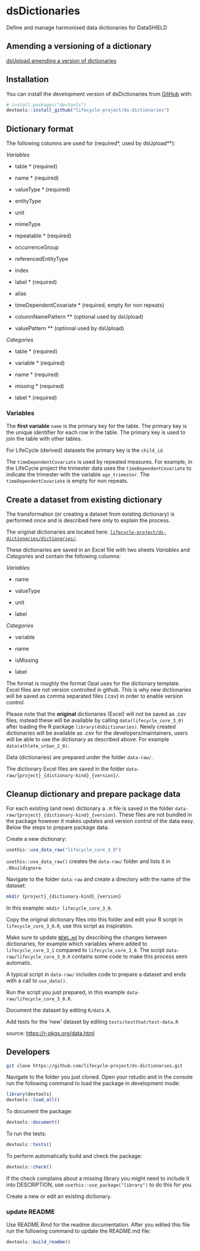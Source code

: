 
<!-- README.md is generated from README.Rmd. Please edit that file -->

# dsDictionaries

<!-- badges: start -->
<!-- badges: end -->

Define and manage harmonised data dictionaries for DataSHIELD

## Amending a versioning of a dictionary

[dsUpload amending a version of
dictionaries](https://lifecycle-project.github.io/ds-upload/articles/dictionaryVersioning.html)

## Installation

You can install the development version of dsDictionaries from
[GitHub](https://github.com/) with:

``` r
# install.packages("devtools")
devtools::install_github("lifecycle-project/ds-dictionaries")
```

## Dictionary format

The following columns are used for (required\*, used by dsUpload\*\*):

*Variables*

- table \* (required)

- name \* (required)

- valueType \* (required)

- entityType

- unit

- mimeType

- repeatable \* (required)

- occurrenceGroup

- referencedEntityType

- index

- label \* (required)

- alias

- timeDependentCovariate \* (required, empty for non repeats)

- columnNamePattern \*\* (optional used by dsUpload)

- valuePattern \*\* (optional used by dsUpload)

*Categories*

- table \* (required)

- variable \* (required)

- name \* (required)

- missing \* (required)

- label \* (required)

### Variables

The **first variable** `name` is the primary key for the table. The
primary key is the unique identifier for each row in the table. The
primary key is used to join the table with other tables.

For LifeCycle (derived) datasets the primary key is the `child_id`.

The `timeDependentCovariate` is used by repeated measures. For example,
in the LifeCycle project the trimester data uses the
`timeDependentCovariate` to indicate the trimester with the variable
`age_trimester`. The `timeDependentCovariate` is empty for non repeats.

## Create a dataset from existing dictionary

The transformation (or creating a dataset from existing dictionary) is
performed once and is described here only to explain the process.

The original dictionaries are located here:
[`lifecycle-project/ds-dictionaries/dictionaries/`](https://github.com/lifecycle-project/ds-dictionaries/tree/master/dictionaries "dictionaries").

These dictionaries are saved in an Excel file with two sheets
*Variables* and *Categories* and contain the following columns:

*Variables*

- name

- valueType

- unit

- label

*Categories*

- variable

- name

- isMissing

- label

The format is roughly the format Opal uses for the dictionary template.
Excel files are not version controlled in github. This is why new
dictionaries will be saved as comma separated files (.csv) in order to
enable version control.

Please note that the **original** dictionaries (Excel) will not be saved
as .csv files, instead these will be available by calling
`data(lifecycle_core_3_0)` after loading the R package
`library(dsDictionaries)`. Newly created dictionaries will be available
as .csv for the developers/maintainers, users will be able to use the
dictionary as described above. For example `data(athlete_urban_2_0)`.

Data (dictionaries) are prepared under the folder `data-raw/`.

The dictionary Excel files are saved in the folder
`data-raw/{project}_{dictionary-kind}_{version}/`.

## Cleanup dictionary and prepare package data

For each existing (and new) dictionary a `.R` file is saved in the
folder `data-raw/{project}_{dictionary-kind}_{version}`. These files are
not bundled in the package however it makes updates and version control
of the data easy. Below the steps to prepare package data.

Create a new dictionary:

``` r
usethis::use_data_raw("lifecycle_core_3_0")
```

`usethis::use_data_raw()` creates the `data-raw/` folder and lists it in
`.Rbuildignore`.

Navigate to the folder `data-raw` and create a directory with the name
of the dataset:

``` bash
mkdir {project}_{dictionary-kind}_{version}
```

In this example: `mkdir lifecycle_core_3_0`.

Copy the original dictionary files into this folder and edit your R
script in `lifecycle_core_3_0.R`, use this script as inspiration.

Make sure to update [`NEWS.md`](NEWS.md) by describing the changes
between dictionaries, for example which variables where added to
`lifecycle_core_3_1` compared to `lifecycle_core_3_0`. The script
`data-raw/lifecycle_core_3_0.R` contains some code to make this process
semi automatic.

A typical script in `data-raw/` includes code to prepare a dataset and
ends with a call to `use_data()`.

Run the script you just prepared, in this example
`data-raw/lifecycle_core_3_0.R`.

Document the dataset by editing `R/data.R`.

Add tests for the ‘new’ dataset by editing `tests/testthat/test-data.R`

source: <https://r-pkgs.org/data.html>

## Developers

``` bash
git clone https://github.com/lifecycle-project/ds-dictionaries.git
```

Navigate to the folder you just cloned. Open your rstudio and in the
console run the following command to load the package in development
mode:

``` r
library(devtools)
devtools::load_all()
```

To document the package:

``` r
devtools::document()
```

To run the tests:

``` r
devtools::tests()
```

To perform automatically build and check the package:

``` r
devtools::check()
```

If the check complains about a missing library you might need to include
it into DESCRIPTION, use `usethis::use_package("library")` to do this
for you.

Create a new or edit an existing dictionary.

### update README

Use README.Rmd for the readme documentation. After you edited this file
run the following command to update the README.md file:

``` r
devtools::build_readme()
```
